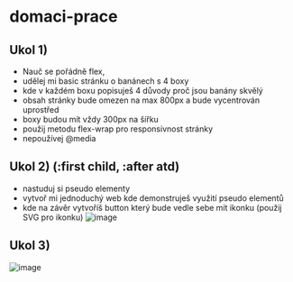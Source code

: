 # domaci-prace

## Ukol 1) 
* Nauč se pořádně flex, 
* udělej mi basic stránku o banánech s 4 boxy
* kde v každém boxu popisuješ 4 důvody proč jsou banány skvělý
* obsah stránky bude omezen na max 800px a bude vycentrován uprostřed
* boxy budou mít vždy 300px na šířku
* použij metodu flex-wrap pro responsivnost stránky
* nepoužívej @media

## Ukol 2) (:first child, :after atd)
* nastuduj si pseudo elementy
* vytvoř mi jednoduchý web kde demonstruješ využití pseudo elementů 
* kde na závěr vytvoříš button který bude vedle sebe mít ikonku (použij SVG pro ikonku)
![image](https://user-images.githubusercontent.com/91286763/212567880-48b86275-7970-4506-b3a4-86208d0ab7de.png)

## Ukol 3)
![image](https://user-images.githubusercontent.com/91286763/212567954-2d72e826-f91e-439f-9207-8411b7cca920.png)
